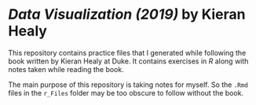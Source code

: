 # *Data Visualization (2019)* by Kieran Healy  
This repository contains practice files that I generated while following the
book written by Kieran Healy at Duke. It contains exercises in *R* along with 
notes taken while reading the book.

The main purpose of this repository is taking notes for myself. So the `.Rmd` files in the `r_Files` folder may be too obscure to follow without the book.
